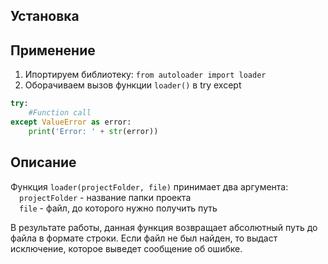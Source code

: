 ## Установка
## Применение
1. Ипортируем библиотеку: `from autoloader import loader`
2. Оборачиваем вызов функции `loader()` в try except <br/>
```py 
try: 
    #Function call 
except ValueError as error: 
    print('Error: ' + str(error))
```
## Описание
Функция `loader(projectFolder, file)` принимает два аргумента:<br/>
&emsp;`projectFolder` - название папки проекта <br/>
&emsp;`file` - файл, до которого нужно получить путь <br/>

В результате работы, данная функция возвращает абсолютный путь до файла в формате строки. Если файл не был найден, то выдаст исключение, которое выведет сообщение об ошибке.


    
    
